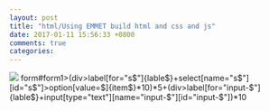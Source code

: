 ```yaml
---
layout: post
title: "html/Using EMMET build html and css and js"
date: 2017-01-11 15:56:33 +0800
comments: true
categories: 
---
```


![]("img/emmet-1.png")
form#form1>(div>label[for="s$"]{lable$}+select[name="s$"][id="s$"]>option[value=$]{item$}*10)*5+(div>label[for="input-$"]{lable$}+input[type="text"][name="input-$"][id="input-$"])*10

